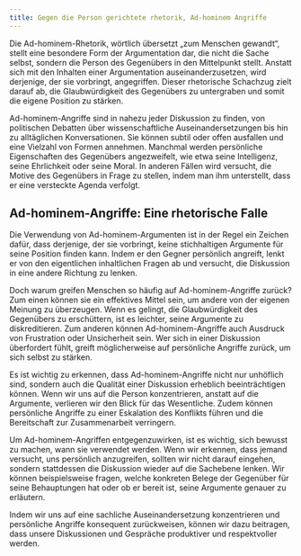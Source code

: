 ```yaml
---  
title: Gegen die Person gerichtete rhetorik, Ad-hominem Angriffe
---
```

Die Ad-hominem-Rhetorik, wörtlich übersetzt „zum Menschen gewandt“, stellt eine besondere Form der Argumentation dar, die nicht die Sache selbst, sondern die Person des Gegenübers in den Mittelpunkt stellt. Anstatt sich mit den Inhalten einer Argumentation auseinanderzusetzen, wird derjenige, der sie vorbringt, angegriffen. Dieser rhetorische Schachzug zielt darauf ab, die Glaubwürdigkeit des Gegenübers zu untergraben und somit die eigene Position zu stärken.

Ad-hominem-Angriffe sind in nahezu jeder Diskussion zu finden, von politischen Debatten über wissenschaftliche Auseinandersetzungen bis hin zu alltäglichen Konversationen. Sie können subtil oder offen ausfallen und eine Vielzahl von Formen annehmen. Manchmal werden persönliche Eigenschaften des Gegenübers angezweifelt, wie etwa seine Intelligenz, seine Ehrlichkeit oder seine Moral. In anderen Fällen wird versucht, die Motive des Gegenübers in Frage zu stellen, indem man ihm unterstellt, dass er eine versteckte Agenda verfolgt.

## Ad-hominem-Angriffe: Eine rhetorische Falle

Die Verwendung von Ad-hominem-Argumenten ist in der Regel ein Zeichen dafür, dass derjenige, der sie vorbringt, keine stichhaltigen Argumente für seine Position finden kann. Indem er den Gegner persönlich angreift, lenkt er von den eigentlichen inhaltlichen Fragen ab und versucht, die Diskussion in eine andere Richtung zu lenken.

Doch warum greifen Menschen so häufig auf Ad-hominem-Angriffe zurück? Zum einen können sie ein effektives Mittel sein, um andere von der eigenen Meinung zu überzeugen. Wenn es gelingt, die Glaubwürdigkeit des Gegenübers zu erschüttern, ist es leichter, seine Argumente zu diskreditieren. Zum anderen können Ad-hominem-Angriffe auch Ausdruck von Frustration oder Unsicherheit sein. Wer sich in einer Diskussion überfordert fühlt, greift möglicherweise auf persönliche Angriffe zurück, um sich selbst zu stärken.

Es ist wichtig zu erkennen, dass Ad-hominem-Angriffe nicht nur unhöflich sind, sondern auch die Qualität einer Diskussion erheblich beeinträchtigen können. Wenn wir uns auf die Person konzentrieren, anstatt auf die Argumente, verlieren wir den Blick für das Wesentliche. Zudem können persönliche Angriffe zu einer Eskalation des Konflikts führen und die Bereitschaft zur Zusammenarbeit verringern.

Um Ad-hominem-Angriffen entgegenzuwirken, ist es wichtig, sich bewusst zu machen, wann sie verwendet werden. Wenn wir erkennen, dass jemand versucht, uns persönlich anzugreifen, sollten wir nicht darauf eingehen, sondern stattdessen die Diskussion wieder auf die Sachebene lenken. Wir können beispielsweise fragen, welche konkreten Belege der Gegenüber für seine Behauptungen hat oder ob er bereit ist, seine Argumente genauer zu erläutern.

Indem wir uns auf eine sachliche Auseinandersetzung konzentrieren und persönliche Angriffe konsequent zurückweisen, können wir dazu beitragen, dass unsere Diskussionen und Gespräche produktiver und respektvoller werden.

